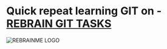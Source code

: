 # Quick repeat learning GIT on - [REBRAIN GIT TASKS](https://rebrainme.com)
![REBRAINME LOGO](https://rebrainme.com/img/opengraph/index.jpg)
